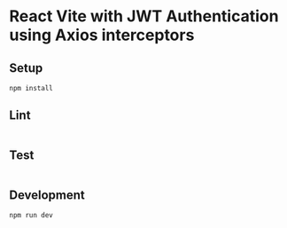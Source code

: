 # React Vite with JWT Authentication using Axios interceptors

## Setup

```
npm install
```

## Lint

```

```

## Test

```

```

## Development

```
npm run dev
```
